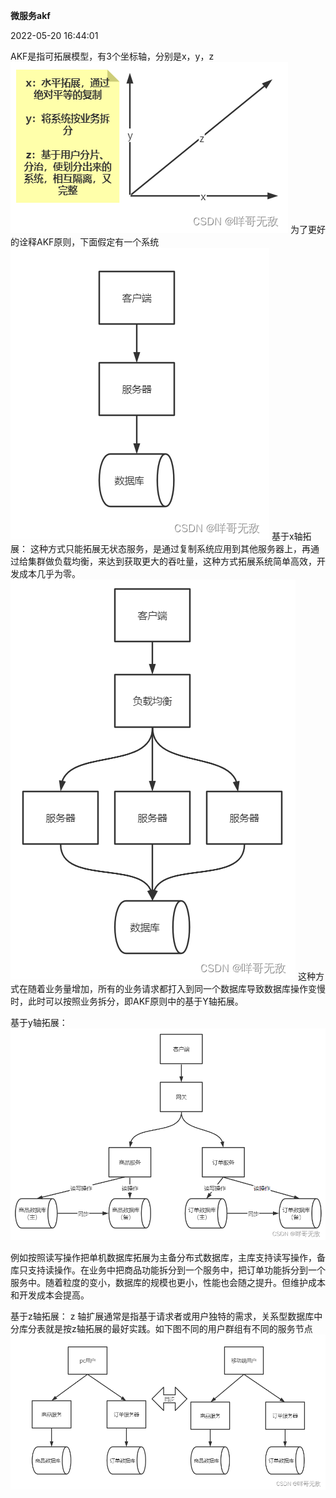 **微服务akf**

2022-05-20 16:44:01

AKF是指可拓展模型，有3个坐标轴，分别是x，y，z
![在这里插入图片描述](d57cccb7710c485abd79cecc052d4498.png)
为了更好的诠释AKF原则，下面假定有一个系统![在这里插入图片描述](8faddf0cd6934c9aa9b8577aa162e98d.png)
基于x轴拓展：
这种方式只能拓展无状态服务，是通过复制系统应用到其他服务器上，再通过给集群做负载均衡，来达到获取更大的吞吐量，这种方式拓展系统简单高效，开发成本几乎为零。
![在这里插入图片描述](7079c396429849d2bdf6d20b257821de.png)
这种方式在随着业务量增加，所有的业务请求都打入到同一个数据库导致数据库操作变慢时，此时可以按照业务拆分，即AKF原则中的基于Y轴拓展。

基于y轴拓展：
![在这里插入图片描述](89b523a4e72940bb803e005f280041c6.png)

例如按照读写操作把单机数据库拓展为主备分布式数据库，主库支持读写操作，备库只支持读操作。在业务中把商品功能拆分到一个服务中，把订单功能拆分到一个服务中。随着粒度的变小，数据库的规模也更小，性能也会随之提升。但维护成本和开发成本会提高。

基于z轴拓展：
z 轴扩展通常是指基于请求者或用户独特的需求，关系型数据库中分库分表就是按z轴拓展的最好实践。如下图不同的用户群组有不同的服务节点
![在这里插入图片描述](2ac613675ec044b996b4e7267acbe97c.png)